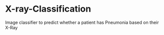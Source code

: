 # X-ray-Classification
Image classifier to predict whether a patient has Pneumonia based on their X-Ray  

